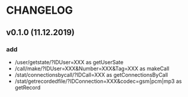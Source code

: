 CHANGELOG
=========

v0.1.0 (11.12.2019)
--------------------
### add
  - /user/getstate/?IDUser=XXX as getUserSate
  - /call/make/?IDUser=XXX&Number=XXX&Tag=XXX as makeCall
  - /stat/connectionsbycall/?IDCall=XXX as getConnectionsByCall
  - /stat/getrecordedfile/?IDConnection=XXX&codec=gsm|pcm|mp3 as getRecord
